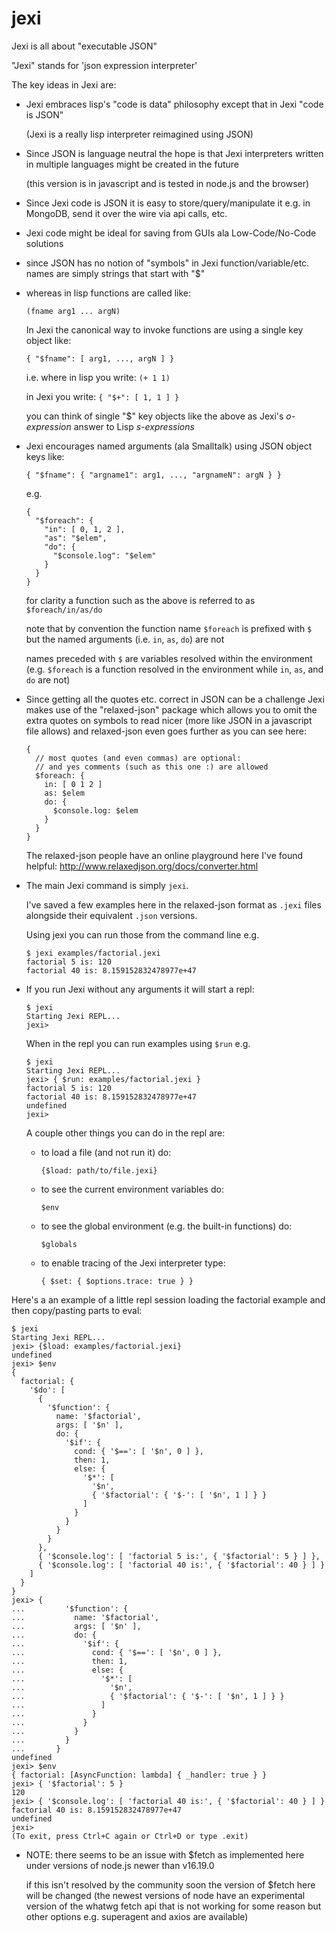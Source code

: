 # jexi
Jexi is all about "executable JSON"

"Jexi" stands for 'json expression interpreter'

The key ideas in Jexi are:

* Jexi embraces lisp's "code is data" philosophy except that in Jexi "code is JSON"

  (Jexi is a really lisp interpreter reimagined using JSON)

* Since JSON is language neutral the hope is that Jexi interpreters written in multiple languages might be created in the future

  (this version is in javascript and is tested in node.js and the browser)

* Since Jexi code is JSON it is easy to store/query/manipulate it e.g. in MongoDB, send it over the wire via api calls, etc.

* Jexi code might be ideal for saving from GUIs ala Low-Code/No-Code solutions

* since JSON has no notion of "symbols" in Jexi function/variable/etc. names are simply strings that start with "$"

* whereas in lisp functions are called like:

   `(fname arg1 ... argN)`

  In Jexi the canonical way to invoke functions are using a single key object like:
  
    `{ "$fname": [ arg1, ..., argN ] }`

  i.e. where in lisp you write: `(+ 1 1)`

  in Jexi you write: `{ "$+": [ 1, 1 ] }`

  you can think of single "$" key objects like the above as Jexi's *o-expression* answer to Lisp *s-expressions*  

* Jexi encourages named arguments (ala Smalltalk) using JSON object keys like:

  `{ "$fname": { "argname1": arg1, ..., "argnameN": argN } }`

  e.g. 
  
  ```
  {
    "$foreach": {
      "in": [ 0, 1, 2 ],
      "as": "$elem",
      "do": {
        "$console.log": "$elem"
      }
    }
  }
  ```

  for clarity a function such as the above is referred to as `$foreach/in/as/do`

  note that by convention the function name `$foreach` is prefixed with `$` but the named arguments (i.e. `in`, `as`, `do`) are not

  names preceded with `$` are variables resolved within the environment (e.g. `$foreach` is a function resolved in the environment while `in`, `as`, and `do` are not)

* Since getting all the quotes etc. correct in JSON can be a challenge Jexi makes use of the "relaxed-json" package which allows you to omit the extra quotes on symbols to read nicer (more like JSON in a javascript file allows) and relaxed-json even goes further as you can see here:

  ```
  {
    // most quotes (and even commas) are optional:
    // and yes comments (such as this one :) are allowed
    $foreach: {
      in: [ 0 1 2 ]
      as: $elem
      do: {
        $console.log: $elem
      }
    }
  }
  ```

  The relaxed-json people have an online playground here I've found helpful:
  http://www.relaxedjson.org/docs/converter.html

* The main Jexi command is simply `jexi`.

  I've saved a few examples here in the relaxed-json format as `.jexi` files alongside their equivalent `.json` versions.

  Using jexi you can run those from the command line e.g.

  ```
  $ jexi examples/factorial.jexi 
  factorial 5 is: 120
  factorial 40 is: 8.159152832478977e+47
  ```

* If you run Jexi without any arguments it will start a repl:

  ```
  $ jexi
  Starting Jexi REPL...
  jexi> 
  ```

  When in the repl you can run examples using `$run` e.g.

  ```
  $ jexi
  Starting Jexi REPL...
  jexi> { $run: examples/factorial.jexi }
  factorial 5 is: 120
  factorial 40 is: 8.159152832478977e+47
  undefined
  jexi> 
  ```

  A couple other things you can do in the repl are:

  - to load a file (and not run it) do:
  
    `{$load: path/to/file.jexi}`

  - to see the current environment variables do:

    `$env`

  - to see the global environment (e.g. the built-in functions) do:

    `$globals`

  - to enable tracing of the Jexi interpreter type:

    `{ $set: { $options.trace: true } }`

Here's a an example of a little repl session loading the factorial example and then copy/pasting parts to eval:

  ```
  $ jexi
  Starting Jexi REPL...
  jexi> {$load: examples/factorial.jexi}
  undefined
  jexi> $env
  {
    factorial: {
      '$do': [
        {
          '$function': {
            name: '$factorial',
            args: [ '$n' ],
            do: {
              '$if': {
                cond: { '$==': [ '$n', 0 ] },
                then: 1,
                else: {
                  '$*': [
                    '$n',
                    { '$factorial': { '$-': [ '$n', 1 ] } }
                  ]
                }
              }
            }
          }
        },
        { '$console.log': [ 'factorial 5 is:', { '$factorial': 5 } ] },
        { '$console.log': [ 'factorial 40 is:', { '$factorial': 40 } ] }
      ]
    }
  }
  jexi> {
  ...         '$function': {
  ...           name: '$factorial',
  ...           args: [ '$n' ],
  ...           do: {
  ...             '$if': {
  ...               cond: { '$==': [ '$n', 0 ] },
  ...               then: 1,
  ...               else: {
  ...                 '$*': [
  ...                   '$n',
  ...                   { '$factorial': { '$-': [ '$n', 1 ] } }
  ...                 ]
  ...               }
  ...             }
  ...           }
  ...         }
  ...       }
  undefined
  jexi> $env
  { factorial: [AsyncFunction: lambda] { _handler: true } }
  jexi> { '$factorial': 5 }
  120
  jexi> { '$console.log': [ 'factorial 40 is:', { '$factorial': 40 } ] }
  factorial 40 is: 8.159152832478977e+47
  undefined
  jexi> 
  (To exit, press Ctrl+C again or Ctrl+D or type .exit)
  ```

* NOTE:  there seems to be an issue with $fetch as implemented here under versions of node.js newer than v16.19.0

  if this isn't resolved by the community soon the version of $fetch here will be changed (the newest versions of node have an experimental version of the whatwg fetch api that is not working for some reason but other options e.g. superagent and axios are available)

